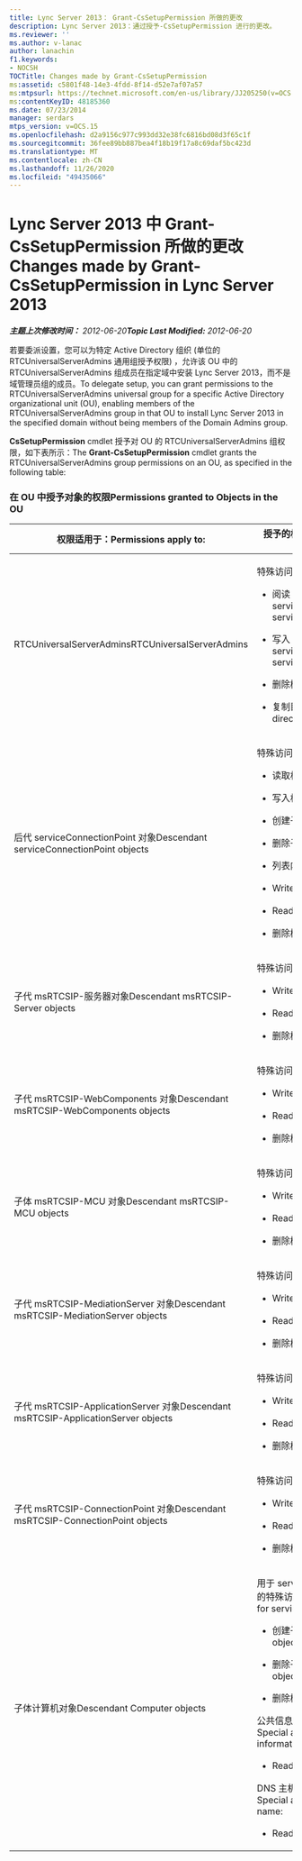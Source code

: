 ```yaml
---
title: Lync Server 2013： Grant-CsSetupPermission 所做的更改
description: Lync Server 2013：通过授予-CsSetupPermission 进行的更改。
ms.reviewer: ''
ms.author: v-lanac
author: lanachin
f1.keywords:
- NOCSH
TOCTitle: Changes made by Grant-CsSetupPermission
ms:assetid: c5801f48-14e3-4fdd-8f14-d52e7af07a57
ms:mtpsurl: https://technet.microsoft.com/en-us/library/JJ205250(v=OCS.15)
ms:contentKeyID: 48185360
ms.date: 07/23/2014
manager: serdars
mtps_version: v=OCS.15
ms.openlocfilehash: d2a9156c977c993dd32e38fc6816bd08d3f65c1f
ms.sourcegitcommit: 36fee89bb887bea4f18b19f17a8c69daf5bc423d
ms.translationtype: MT
ms.contentlocale: zh-CN
ms.lasthandoff: 11/26/2020
ms.locfileid: "49435066"
---
```

# <a name="changes-made-by-grant-cssetuppermission-in-lync-server-2013"></a><span data-ttu-id="0fa8f-103">Lync Server 2013 中 Grant-CsSetupPermission 所做的更改</span><span class="sxs-lookup"><span data-stu-id="0fa8f-103">Changes made by Grant-CsSetupPermission in Lync Server 2013</span></span>

<div data-xmlns="http://www.w3.org/1999/xhtml">

<div class="topic" data-xmlns="http://www.w3.org/1999/xhtml" data-msxsl="urn:schemas-microsoft-com:xslt" data-cs="https://msdn.microsoft.com/">

<div data-asp="https://msdn2.microsoft.com/asp">



</div>

<div id="mainSection">

<div id="mainBody"><span data-ttu-id="0fa8f-104">

<span> </span></span><span class="sxs-lookup"><span data-stu-id="0fa8f-104">

<span> </span></span></span>

<span data-ttu-id="0fa8f-105">_**主题上次修改时间：** 2012-06-20_</span><span class="sxs-lookup"><span data-stu-id="0fa8f-105">_**Topic Last Modified:** 2012-06-20_</span></span>

<span data-ttu-id="0fa8f-106">若要委派设置，您可以为特定 Active Directory 组织 (单位的 RTCUniversalServerAdmins 通用组授予权限) ，允许该 OU 中的 RTCUniversalServerAdmins 组成员在指定域中安装 Lync Server 2013，而不是域管理员组的成员。</span><span class="sxs-lookup"><span data-stu-id="0fa8f-106">To delegate setup, you can grant permissions to the RTCUniversalServerAdmins universal group for a specific Active Directory organizational unit (OU), enabling members of the RTCUniversalServerAdmins group in that OU to install Lync Server 2013 in the specified domain without being members of the Domain Admins group.</span></span>

<span data-ttu-id="0fa8f-107">**CsSetupPermission** cmdlet 授予对 OU 的 RTCUniversalServerAdmins 组权限，如下表所示：</span><span class="sxs-lookup"><span data-stu-id="0fa8f-107">The **Grant-CsSetupPermission** cmdlet grants the RTCUniversalServerAdmins group permissions on an OU, as specified in the following table:</span></span>

### <a name="permissions-granted-to-objects-in-the-ou"></a><span data-ttu-id="0fa8f-108">在 OU 中授予对象的权限</span><span class="sxs-lookup"><span data-stu-id="0fa8f-108">Permissions granted to Objects in the OU</span></span>

<table>
<colgroup>
<col style="width: 50%" />
<col style="width: 50%" />
</colgroup>
<thead>
<tr class="header">
<th><span data-ttu-id="0fa8f-109">权限适用于：</span><span class="sxs-lookup"><span data-stu-id="0fa8f-109">Permissions apply to:</span></span></th>
<th><span data-ttu-id="0fa8f-110">授予的权限为：</span><span class="sxs-lookup"><span data-stu-id="0fa8f-110">Permissions granted are:</span></span></th>
</tr>
</thead>
<tbody>
<tr class="odd">
<td><p><span data-ttu-id="0fa8f-111">RTCUniversalServerAdmins</span><span class="sxs-lookup"><span data-stu-id="0fa8f-111">RTCUniversalServerAdmins</span></span></p></td>
<td><p><span data-ttu-id="0fa8f-112">特殊访问：</span><span class="sxs-lookup"><span data-stu-id="0fa8f-112">Special access:</span></span></p>
<ul>
<li><p><span data-ttu-id="0fa8f-113">阅读 servicePrincipalName</span><span class="sxs-lookup"><span data-stu-id="0fa8f-113">Read servicePrincipalName</span></span></p></li>
<li><p><span data-ttu-id="0fa8f-114">写入 servicePrincipalName</span><span class="sxs-lookup"><span data-stu-id="0fa8f-114">Write servicePrincipalName</span></span></p></li>
<li><p><span data-ttu-id="0fa8f-115">删除树</span><span class="sxs-lookup"><span data-stu-id="0fa8f-115">Delete tree</span></span></p></li>
<li><p><span data-ttu-id="0fa8f-116">复制目录更改</span><span class="sxs-lookup"><span data-stu-id="0fa8f-116">Replicating directory changes</span></span></p></li>
</ul></td>
</tr>
<tr class="even">
<td><p><span data-ttu-id="0fa8f-117">后代 serviceConnectionPoint 对象</span><span class="sxs-lookup"><span data-stu-id="0fa8f-117">Descendant serviceConnectionPoint objects</span></span></p></td>
<td><p><span data-ttu-id="0fa8f-118">特殊访问：</span><span class="sxs-lookup"><span data-stu-id="0fa8f-118">Special access:</span></span></p>
<ul>
<li><p><span data-ttu-id="0fa8f-119">读取权限</span><span class="sxs-lookup"><span data-stu-id="0fa8f-119">Read permissions</span></span></p></li>
<li><p><span data-ttu-id="0fa8f-120">写入权限</span><span class="sxs-lookup"><span data-stu-id="0fa8f-120">Write permissions</span></span></p></li>
<li><p><span data-ttu-id="0fa8f-121">创建子元素</span><span class="sxs-lookup"><span data-stu-id="0fa8f-121">Create child</span></span></p></li>
<li><p><span data-ttu-id="0fa8f-122">删除子元素</span><span class="sxs-lookup"><span data-stu-id="0fa8f-122">Delete child</span></span></p></li>
<li><p><span data-ttu-id="0fa8f-123">列表内容</span><span class="sxs-lookup"><span data-stu-id="0fa8f-123">List contents</span></span></p></li>
<li><p><span data-ttu-id="0fa8f-124">Write 属性</span><span class="sxs-lookup"><span data-stu-id="0fa8f-124">Write property</span></span></p></li>
<li><p><span data-ttu-id="0fa8f-125">Read 属性</span><span class="sxs-lookup"><span data-stu-id="0fa8f-125">Read property</span></span></p></li>
<li><p><span data-ttu-id="0fa8f-126">删除树</span><span class="sxs-lookup"><span data-stu-id="0fa8f-126">Delete tree</span></span></p></li>
</ul></td>
</tr>
<tr class="odd">
<td><p><span data-ttu-id="0fa8f-127">子代 msRTCSIP-服务器对象</span><span class="sxs-lookup"><span data-stu-id="0fa8f-127">Descendant msRTCSIP-Server objects</span></span></p></td>
<td><p><span data-ttu-id="0fa8f-128">特殊访问：</span><span class="sxs-lookup"><span data-stu-id="0fa8f-128">Special access:</span></span></p>
<ul>
<li><p><span data-ttu-id="0fa8f-129">Write 属性</span><span class="sxs-lookup"><span data-stu-id="0fa8f-129">Write property</span></span></p></li>
<li><p><span data-ttu-id="0fa8f-130">Read 属性</span><span class="sxs-lookup"><span data-stu-id="0fa8f-130">Read property</span></span></p></li>
<li><p><span data-ttu-id="0fa8f-131">删除树</span><span class="sxs-lookup"><span data-stu-id="0fa8f-131">Delete tree</span></span></p></li>
</ul></td>
</tr>
<tr class="even">
<td><p><span data-ttu-id="0fa8f-132">子代 msRTCSIP-WebComponents 对象</span><span class="sxs-lookup"><span data-stu-id="0fa8f-132">Descendant msRTCSIP-WebComponents objects</span></span></p></td>
<td><p><span data-ttu-id="0fa8f-133">特殊访问：</span><span class="sxs-lookup"><span data-stu-id="0fa8f-133">Special access:</span></span></p>
<ul>
<li><p><span data-ttu-id="0fa8f-134">Write 属性</span><span class="sxs-lookup"><span data-stu-id="0fa8f-134">Write property</span></span></p></li>
<li><p><span data-ttu-id="0fa8f-135">Read 属性</span><span class="sxs-lookup"><span data-stu-id="0fa8f-135">Read property</span></span></p></li>
<li><p><span data-ttu-id="0fa8f-136">删除树</span><span class="sxs-lookup"><span data-stu-id="0fa8f-136">Delete tree</span></span></p></li>
</ul></td>
</tr>
<tr class="odd">
<td><p><span data-ttu-id="0fa8f-137">子体 msRTCSIP-MCU 对象</span><span class="sxs-lookup"><span data-stu-id="0fa8f-137">Descendant msRTCSIP-MCU objects</span></span></p></td>
<td><p><span data-ttu-id="0fa8f-138">特殊访问：</span><span class="sxs-lookup"><span data-stu-id="0fa8f-138">Special access:</span></span></p>
<ul>
<li><p><span data-ttu-id="0fa8f-139">Write 属性</span><span class="sxs-lookup"><span data-stu-id="0fa8f-139">Write property</span></span></p></li>
<li><p><span data-ttu-id="0fa8f-140">Read 属性</span><span class="sxs-lookup"><span data-stu-id="0fa8f-140">Read property</span></span></p></li>
<li><p><span data-ttu-id="0fa8f-141">删除树</span><span class="sxs-lookup"><span data-stu-id="0fa8f-141">Delete tree</span></span></p></li>
</ul></td>
</tr>
<tr class="even">
<td><p><span data-ttu-id="0fa8f-142">子代 msRTCSIP-MediationServer 对象</span><span class="sxs-lookup"><span data-stu-id="0fa8f-142">Descendant msRTCSIP-MediationServer objects</span></span></p></td>
<td><p><span data-ttu-id="0fa8f-143">特殊访问：</span><span class="sxs-lookup"><span data-stu-id="0fa8f-143">Special access:</span></span></p>
<ul>
<li><p><span data-ttu-id="0fa8f-144">Write 属性</span><span class="sxs-lookup"><span data-stu-id="0fa8f-144">Write property</span></span></p></li>
<li><p><span data-ttu-id="0fa8f-145">Read 属性</span><span class="sxs-lookup"><span data-stu-id="0fa8f-145">Read property</span></span></p></li>
<li><p><span data-ttu-id="0fa8f-146">删除树</span><span class="sxs-lookup"><span data-stu-id="0fa8f-146">Delete tree</span></span></p></li>
</ul></td>
</tr>
<tr class="odd">
<td><p><span data-ttu-id="0fa8f-147">子代 msRTCSIP-ApplicationServer 对象</span><span class="sxs-lookup"><span data-stu-id="0fa8f-147">Descendant msRTCSIP-ApplicationServer objects</span></span></p></td>
<td><p><span data-ttu-id="0fa8f-148">特殊访问：</span><span class="sxs-lookup"><span data-stu-id="0fa8f-148">Special access:</span></span></p>
<ul>
<li><p><span data-ttu-id="0fa8f-149">Write 属性</span><span class="sxs-lookup"><span data-stu-id="0fa8f-149">Write property</span></span></p></li>
<li><p><span data-ttu-id="0fa8f-150">Read 属性</span><span class="sxs-lookup"><span data-stu-id="0fa8f-150">Read property</span></span></p></li>
<li><p><span data-ttu-id="0fa8f-151">删除树</span><span class="sxs-lookup"><span data-stu-id="0fa8f-151">Delete tree</span></span></p></li>
</ul></td>
</tr>
<tr class="even">
<td><p><span data-ttu-id="0fa8f-152">子代 msRTCSIP-ConnectionPoint 对象</span><span class="sxs-lookup"><span data-stu-id="0fa8f-152">Descendant msRTCSIP-ConnectionPoint objects</span></span></p></td>
<td><p><span data-ttu-id="0fa8f-153">特殊访问：</span><span class="sxs-lookup"><span data-stu-id="0fa8f-153">Special access:</span></span></p>
<ul>
<li><p><span data-ttu-id="0fa8f-154">Write 属性</span><span class="sxs-lookup"><span data-stu-id="0fa8f-154">Write property</span></span></p></li>
<li><p><span data-ttu-id="0fa8f-155">Read 属性</span><span class="sxs-lookup"><span data-stu-id="0fa8f-155">Read property</span></span></p></li>
<li><p><span data-ttu-id="0fa8f-156">删除树</span><span class="sxs-lookup"><span data-stu-id="0fa8f-156">Delete tree</span></span></p></li>
</ul></td>
</tr>
<tr class="odd">
<td><p><span data-ttu-id="0fa8f-157">子体计算机对象</span><span class="sxs-lookup"><span data-stu-id="0fa8f-157">Descendant Computer objects</span></span></p></td>
<td><p><span data-ttu-id="0fa8f-158">用于 serviceConnectionPoint 的特殊访问：</span><span class="sxs-lookup"><span data-stu-id="0fa8f-158">Special access for serviceConnectionPoint:</span></span></p>
<ul>
<li><p><span data-ttu-id="0fa8f-159">创建子对象</span><span class="sxs-lookup"><span data-stu-id="0fa8f-159">Create child objects</span></span></p></li>
<li><p><span data-ttu-id="0fa8f-160">删除子对象</span><span class="sxs-lookup"><span data-stu-id="0fa8f-160">Delete child objects</span></span></p></li>
<li><p><span data-ttu-id="0fa8f-161">删除树</span><span class="sxs-lookup"><span data-stu-id="0fa8f-161">Delete tree</span></span></p></li>
</ul>
<p><span data-ttu-id="0fa8f-162">公共信息的特殊访问权限：</span><span class="sxs-lookup"><span data-stu-id="0fa8f-162">Special access for public information:</span></span></p>
<ul>
<li><p><span data-ttu-id="0fa8f-163">Read 属性</span><span class="sxs-lookup"><span data-stu-id="0fa8f-163">Read property</span></span></p></li>
</ul>
<p><span data-ttu-id="0fa8f-164">DNS 主机名的特殊访问权限：</span><span class="sxs-lookup"><span data-stu-id="0fa8f-164">Special access for DNS host name:</span></span></p>
<ul>
<li><p><span data-ttu-id="0fa8f-165">Read 属性</span><span class="sxs-lookup"><span data-stu-id="0fa8f-165">Read property</span></span></p></li>
</ul></td>
</tr>
</tbody>
</table><span data-ttu-id="0fa8f-166">


</div>

<span> </span>

</div>

</div>

</span><span class="sxs-lookup"><span data-stu-id="0fa8f-166">


</div>

<span> </span>

</div>

</div>

</span></span></div>


